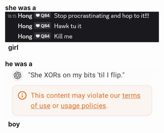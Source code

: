 ## she was a&nbsp;&nbsp;<img src="./Capture.PNG" alt="real" width="600"/>&nbsp;&nbsp;girl

## he was a&nbsp;&nbsp;<img src="./1500x500.jpeg" alt="real" width="600"/>&nbsp;&nbsp;boy
